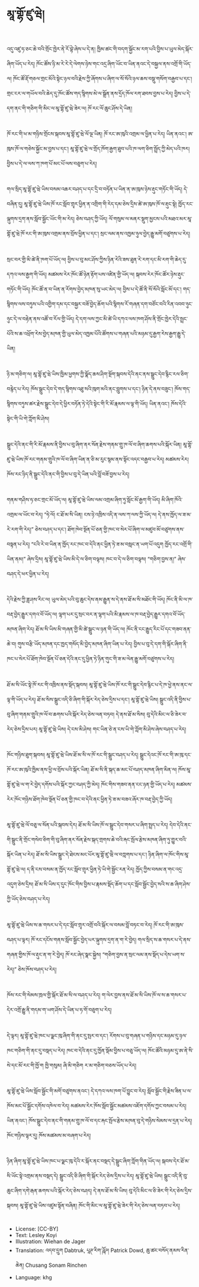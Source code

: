 # མཱ་གྷོ་ཛུ་ཝེ།

##
འདུ་འཛུ་ཧ་ཅང་ཆེ་བའི་གྲོང་ཁྱེར་ནེ་རོ་བྷེ་ཞེས་པ་དེ་ན། ཁྱིམ་ཚང་གི་བདག་སྐྱོང་མ་རག་པའི་བྱིས་པ་ཡུལ་མེད་སྐོར་ཞིག་ཡོད་པ་རེད། ཁོང་ཚོས་ཉི་མ་རེ་རེ་དེ་ལེགས་ཉེས་གང་འདྲ་ཞིག་ཡོང་བ་ཡིན་ནའང་དེ་བསྐྱལ་ནས་འགྲོ་གི་ཡོད་ལ། ཁོང་ཚོ་རྡོ་གཅལ་གྲང་མོའི་སྟེང་ཉལ་བའི་རྗེས་ཀྱི་ཞོགས་པ་ཞིག་ལ་སོ་སོའི་ཉལ་ཆས་བསྡུ་གསོག་བརྒྱབ་པ་དང་། གྲང་ངར་ལ་གཡོལ་བའི་ཆེད་དུ་ཁོང་ཚོས་གད་སྙིགས་མེ་ལ་སྒྲོན་ནས་དྲོད་ཁོལ་རག་ཐབས་བྱས་པ་རེད། བྱིས་པ་དེ་དག་ནང་གི་གཅིག་གི་མིང་ལ་མཱ་གྷོ་ཛུ་ཝེ་ཟེར་ལ། ཁོ་རང་ལོ་ཆུང་ཤོས་དེ་ཡིན།

##
ཁོ་རང་གི་ཕ་མ་གཉིས་གྲོངས་སྐབས་མཱ་གྷོ་ཛུ་ཝེ་ལོ་ལྔ་ཡིན། ཁོ་རང་ཨ་ཁུའི་འགྲམ་ལ་ཕྱིན་པ་རེད། ཡིན་ནའང་། ཨ་ཁུས་ཁོ་ལ་གཅེས་སྐྱོང་མ་བྱས་པ་དང་། མཱ་གྷོ་ཛུ་ཝེ་ལ་གྲོད་ཁོག་རྒྱག་ཐུབ་པའི་ཁ་ལག་ཅིག་སྤྲོད་ཀྱི་མེད་པའི་ཁར། བྱིས་པ་དེ་ལ་ལས་ཀ་ཁག་པོ་མང་པོ་ལས་བཅུག་པ་རེད།

##
གལ་སྲིད་མཱ་གྷོ་ཛུ་ཝེ་ཡིས་བསམ་འཆར་བཤད་པ་དང་དྲི་བ་བཏོན་པ་ཡིན་ན་ཨ་ཁུས་ཉེས་རྡུང་གཏོང་གི་ཡོད། དེ་བཞིན་དུ། མཱ་གྷོ་ཛུ་ཝེ་ཡིས་ཁོ་རང་སློབ་གྲྭར་ཕྱིན་ན་འགྲིག་གི་རེད་དམ་ཅེས་དྲིས་ཚེ་ཨ་ཁུས་ཁོ་ལ་རྡུང་སྟེ། ཁྱོད་རང་ལྐུགས་དྲག་ནས་སློབ་སྦྱོང་ཡོང་གི་མ་རེད། ཅེས་བཤད་ཀྱི་ཡོད། ལོ་གསུམ་ལ་མནར་སྡུག་མྱངས་པའི་མཐའ་མར་མཱ་གྷོ་ཛུ་ཝེ་ཁོ་རང་གི་ཨ་ཁུས་འགྲམ་ནས་བྲོས་ཕྱིན་པ་དང་། སྲང་ལམ་ནས་འཁྱམ་ཉུལ་བྱེད་རྒྱུ་མགོ་བཙུགས་པ་རེད།

##
སྲང་བར་གྱི་མི་ཚེ་ནི་ཁག་པོ་ཡོད་ལ། བྱིས་པ་བུ་མང་ཤོས་ཀྱིས་ཉིན་རེའི་ཟས་ཐུན་རེ་རག་དང་མི་རག་གི་ཆེད་དུ་དཀའ་ལས་རྒྱག་གི་ཡོད། མཚམས་རེར་ཁོང་ཚོ་ཉེན་རྟོག་པས་འཛིན་གྱི་ཡོད་ལ། སྐབས་རེར་ཁོང་ཚོར་ཉེས་རྡུང་གཏོང་གི་ཡོད། ཁོང་ཚོ་ན་བ་ཡིན་ན་རོགས་བྱེད་མཁན་སུ་ཡང་མེད་ལ། བྱིས་པ་དེ་ཚོ་ནི་སོ་སོའི་སློང་མོ་དང་། གད་སྙིགས་ལས་བཏུས་པའི་འགྱིག་དམ་དང་བསྐྱར་བཟོ་བྱེད་ཆོག་པའི་སྙིགས་རོ་གཞན་དག་བཙོང་བའི་རིན་འབབ་ཉུང་ཉུང་དེ་ལ་བརྟེན་ནས་འཚོ་བ་རོལ་གྱི་ཡོད། དེ་དག་ལས་ཀྱང་མི་ཚེ་ཡི་དཀའ་ལས་ཁག་ཤོས་ནི་གྲོང་ཁྱེར་དེའི་སྤྲང་པོའི་ས་ཆ་འཕྲོག་རེས་བྱེད་མཁན་གྱི་ཡུལ་མེད་འཁྱམ་པོའི་ཚོགས་པ་གཞན་པའི་མཉམ་དུ་རྒྱག་རེས་རྒྱག་རྒྱུ་དེ་ཡིན།

##
ཉི་མ་གཅིག་ལ། མཱ་གྷོ་ཛུ་ཝེ་ཡིས་ཁྱིམ་ཕྱགས་ཀྱི་སྣོད་ཆས་ཤིག་སྔོག་སྐབས་དེའི་ནང་ནས་སྒྲུང་དེབ་རྙིང་རལ་ཅིག་བརྙེད་པ་རེད། ཁོས་སྒྲུང་དེབ་དེ་གད་སྙིགས་འཐུ་སའི་ཁུག་མའི་ནང་བླུགས་པ་དང་། ཉིན་དེ་ནས་བཟུང་། ཁོས་གད་སྙིགས་བཏུས་ཚར་རྗེས་སྒྲུང་དེབ་དེ་ཕྱིར་བཏོན་ཏེ་དེའི་སྟེང་གི་རི་མོ་རྣམས་ལ་ལྟ་གི་ཡོད། ཡིན་ནའང་། ཁོས་དེའི་སྟེང་གི་ཡི་གེ་ཀློག་མི་ཤེས།

##
སྒྲུང་དེའི་ནང་གི་རི་མོ་རྣམས་ནི་བྱིས་པ་བུ་ཞིག་ནར་སོན་རྗེས་གནམ་གྲུ་ཁ་ལོ་བ་ཞིག་ཆགས་པའི་སྐོར་ཡིན། མཱ་གྷོ་ཛུ་ཝེ་ཡིས་ཁོ་རང་གནམ་གྲུའི་ཁ་ལོ་བ་ཞིག་ཡིན་ན་ཅི་མ་རུང་སྙམ་ནས་སྟོང་འདང་བརྒྱབ་པ་རེད། མཚམས་རེར། ཁོས་རང་ཉིད་ནི་སྒྲུང་དེའི་ནང་གི་བྱིས་པ་བུ་དེ་ཡིན་པའི་བློ་བཟོ་བྱས་པ་རེད།

##
གནམ་གཤིས་ཧ་ཅང་གྲང་མོ་ཡོད་ལ། མཱ་གྷོ་ཛུ་ཝེ་ཡིས་ལམ་འགྲམ་ཞིག་ཏུ་སློང་མོ་རྒྱག་གི་ཡོད། མི་ཞིག་ཁོའི་འགྲམ་ལ་ཡོང་བ་རེད། “ཧེ་ལོ། ང་ཐོ་མ་སི་ཡིན། ངས་ཉེ་འཁྲིས་འདི་ན་ལས་ཀ་ལས་ཀྱི་ཡོད་ལ། དེ་ནས་ཁྱོད་ལ་ཟ་མ་རེ་རག་གི་རེད།” ཅེས་བཤད་པ་དང་། ཐོག་ཁེབ་སྔོན་པོ་ཅན་གྱི་ཁང་བ་སེར་པོ་ཞིག་ལ་མཛུབ་མོ་བཙུགས་ནས་བསྟན་པ་རེད། “ངའི་རེ་བ་ཡིན་ན་ཁྱོད་རང་ཁང་བ་དེའི་ནང་ཕྱིན་ཏེ་ཟ་མ་བསླང་ན་ཡག་པོ་འདུག ཁྱོད་རང་འགྲོ་གི་ཡིན་ནམ།” ཞེས་དྲིས། མཱ་གྷོ་ཛུ་ཝེ་ཡིས་མི་དེ་ལ་ཅིག་བལྟས། ཁང་བ་དེ་ལ་ཅིག་བལྟས། “གཅིག་བྱས་ན།” ཞེས་བཤད་དེ་ཕར་ཕྱིན་པ་རེད།

##
དེའི་རྗེས་ཀྱི་ཟླ་ཤས་རིང་ལ། ཡུལ་མེད་པའི་བུ་ཆུང་དེས་ནམ་རྒྱུན་ས་དེ་ནས་ཐོ་མ་སི་མཐོང་གི་ཡོད། ཁོང་ནི་མི་ལ་ཁ་བརྡ་བྱེད་རྒྱུར་དགའ་བོ་ཡོད་ལ། ལྷག་པར་དུ་སྲང་བར་ན་ལྷག་པའི་མི་རྣམས་ལ་ཁ་བརྡ་བྱེད་རྒྱུར་དགའ་བོ་ཡོད་མཁན་ཞིག་རེད། ཐོ་མ་སི་ཡིས་མི་གཞན་གྱི་མི་ཚེ་སྒྲུང་ལ་ཉན་གི་ཡོད་ལ། ཁོང་ནི་ངང་རྒྱུད་རིང་པོ་དང་གཟབ་ནན་ཆེ་བ། གུས་བརྩི་ཡོད་མཁན་དང་ཁྱད་གསོད་མི་བྱེད་མཁན་ཞིག་ཡིན་པ་རེད། བྱིས་པ་བུ་དེ་དག་གི་སྐོར་ཞིག་ནི་ཁང་པ་སེར་པོ་ཐོག་ཁེབ་སྔོན་པོ་ཅན་དེའི་ནང་དུ་ཕྱིན་ཏེ་ཉིན་གུང་གི་ཟ་མ་ལེན་རྒྱུ་མགོ་བཙུགས་པ་རེད།

##
ཐོ་མ་སི་ཡོང་སྟེ་ཁོ་རང་གི་འཁྲིས་ནས་སྡོད་སྐབས། མཱ་གྷོ་ཛུ་ཝེ་ཡིས་ཁོ་རང་གི་སྒྲུང་དེབ་རྙིང་པ་དེ་ཁ་ཕྱེ་ནས་ནང་ལ་ལྟ་གི་ཡོད་པ་རེད། ཐོ་མ་སིས་སྒྲུང་འདི་ཅི་ཞིག་གི་སྐོར་རེད་ཅེས་དྲིས་པ་དང་། མཱ་གྷོ་ཛུ་ཝེ་ཡིས། སྒྲུང་འདི་ནི་བྱིས་པ་བུ་ཞིག་གནམ་གྲུའི་ཁ་ལོ་བ་ཆགས་པའི་སྐོར་རེད་ཅེས་ལན་བཏབ། དེ་ནས་ཐོ་མ་སིས། བུ་དེའི་མིང་ལ་ཅི་ཟེར་བ་རེད་ཅེས་དྲིས་པར། མཱ་གྷོ་ཛུ་ཝེ་ཡིས། དེ་ངས་མི་ཤེས། གང་ཡིན་ཅེ་ན་ངས་ཡི་གེ་ཀློག་མི་ཤེས་ཞེས་བཤད་པ་རེད།

##
ཁོང་གཉིས་ཐུག་སྐབས། མཱ་གྷོ་ཛུ་ཝེ་ཡིས་ཐོ་མ་སི་ལ་ཁོ་རང་གི་སྒྲུང་བཤད་པ་རེད། སྒྲུང་དེའང་ཁོ་རང་གི་ཨ་ཁུ་དང་ཁོ་རང་ཨ་ཁུའི་ཁྱིམ་ནས་ཕྱི་ལ་བྲོས་པའི་སྐོར་ཡིན། ཐོ་མ་སི་ནི་སྐད་ཆ་མང་པོ་བཤད་མཁན་ཞིག་མིན་ལ། ཁོས་མཱ་གྷོ་ཛུ་ཝེ་ལ་ག་རེ་བྱེད་དགོས་པའི་སྐོར་ཀྱང་བཤད་ཀྱི་མེད། ཁོང་གིས་གཟབ་ནན་ངང་ཉན་གྱི་ཡོད་པ་རེད། མཚམས་རེར་ཁོང་གཉིས་ཐོག་ཁེབ་སྔོན་པོ་ཅན་གྱི་ཁང་བ་དེའི་ནང་ཕྱིན་ཏེ་ཟ་མ་བཟའ་ཞོར་ཁ་བརྡ་བྱེད་ཀྱི་ཡོད།

##
མཱ་གྷོ་ཛུ་ཝེ་ལོ་བཅུ་ལ་སོན་པའི་སྐབས་དེར། ཐོ་མ་སི་ཡིས་ཁོ་ལ་སྒྲུང་དེབ་གསར་པ་ཞིག་སྤྲད་པ་རེད། དེབ་དེའི་ནང་གི་སྒྲུང་ནི་གྲོང་གསེབ་ཅིག་གི་བུ་ཞིག་ནར་སོན་རྗེས་སྐད་གྲགས་ཆེ་བའི་རྐང་སྤོལ་རྩེས་མཁན་ཞིག་ཏུ་གྱུར་བའི་སྐོར་ཡིན་པ་རེད། ཐོ་མ་སི་ཡིས་སྒྲུང་དེ་ཐེངས་མང་པོར་མཱ་གྷོ་ཛུ་ཝེེ་ལ་བཀླགས་པ་དང་། ཉིན་ཞིག་ལ་ཁོང་གིས་མཱ་གྷོ་ཛུ་ཝེ་ལ། ད་ནི་ངས་བསམ་ན་ཁྱོད་རང་སློབ་གྲྭར་ཕྱིན་ཏེ་ཡི་གེ་སྦྱོང་རན་རེད། ཁྱོད་ཀྱིས་བསམ་ན་གང་འདྲ་འདུག་ཅེས་དྲིས། ཐོ་མ་སི་ཡིས་ད་དུང་ཁོང་གིས་བྱིས་པ་རྣམས་སྡོད་ཆོག་པ་དང་སློབ་སྦྱོང་བྱེད་སའི་ས་ཆ་ཞིག་ཤེས་ཀྱི་ཡོད་ཅེས་བཤད་པ་རེད།

##
མཱ་གྷོ་ཛུ་ཝེ་ཡིས་ས་ཆ་གསར་པ་དེ་དང་སློབ་གྲྭར་འགྲོ་བའི་སྐོར་ལ་བསམ་བློ་བཏང་བ་རེད། ཁོ་རང་གི་ཨ་ཁུས་བཤད་པ་ལྟར། ཁོ་རང་དངོས་གནས་སློབ་སྦྱོང་བྱེད་པར་ལྐུགས་དྲག་ན་ག་རེ་བྱེད། གལ་སྲིད་ས་ཆ་གསར་པ་དེ་ནས་གཞན་གྱིས་ཁོ་ལ་རྡུང་ན་ག་རེ་བྱེད། ཁོ་རང་ཞེད་སྣང་སྐྱེས། “གཅིག་བྱས་ན་སྲང་ལམ་ནས་སྡོད་པ་དེས་ཡག་ས་རེད།” ཅེས་ཁོས་བཤད་པ་རེད།

##
ཁོས་རང་གི་སེམས་ཁྲལ་གྱི་སྐོར་ཐོ་མ་སི་ལ་བཤད་པ་རེད། ག་ལེར་བྱས་ནས་ཐོ་མ་སི་ཡིས་ཁོ་ལ་ས་ཆ་གསར་པ་དེར་འགྲོ་རྒྱུ་ནི་གདམ་ག་ཡག་ཤོས་དེ་ཡིན་པ་ཧ་གོ་བཅུག་པ་རེད།

##
དེ་ལྟར། མཱ་གྷོ་ཛུ་ཝེ་ཁང་པ་ལྗང་ཁུ་ཞིག་གི་ནང་དུ་སྤར་བ་དང་། རོགས་པ་བུ་གཞན་པ་གཉིས་དང་མཉམ་དུ་ཉལ་ཁང་གཅིག་གི་ནང་དུ་བསྡད་པ་རེད། ཁང་བ་དེའི་ནང་དུ་ཁྱོན་སྡོམ་བྱིས་པ་བཅུ་ཡོད་ལ། ཁོང་ཚོའི་མཉམ་དུ་ཨ་ནེ་སི་སེ་དང་མོ་རང་གི་ཁྱོ་ག ཁྱི་གསུམ། ཞི་མི་གཅིག ར་མ་གཅིག་བཅས་ཡོད་པ་རེད།

##
མཱ་གྷོ་ཛུ་ཝེ་ཡིས་སློབ་སྦྱོང་གི་མགོ་བཙུགས་ནའང་། དེ་དཀའ་ལས་ཁག་པོ་བྱུང་བ་རེད། སློབ་སྦྱོང་གི་རྗེས་ཟིན་པ་ལ་ཁོས་མང་པོ་སྦྱོང་དགོས་འཁེལ་བ་རེད། མཚམས་རེར་ཁོས་སློབ་སྦྱོང་མཚམས་འཇོག་དགོས་ཀྱང་བསམ་པ་རེད། ཡིན་ནའང་། ཁོས་སྒྲུང་དེབ་ནང་གི་གནམ་གྲུ་ཁ་ལོ་བ་དང་རྐང་སྤོལ་རྩེས་མཁན་བུ་དེ་གཉིས་སེམས་ལ་དྲན་པ་རེད། ཁོང་གཉིས་ལྟར་དུ། ཁོས་མཚམས་མ་བཞག་པ་རེད།

##
ཉིན་ཞིག་མཱ་གྷོ་ཛུ་ཝེ་ཡིས་ཁང་པ་ལྗང་ཁུ་དེའི་ར་སྐོར་ནང་བསྡད་དེ་སྒྲུང་ཞིག་ཀློག་གིན་ཡོད་ལ། སྐབས་དེར་ཐོ་མ་སི་ཡོང་སྟེ་འགྲམ་ནས་བསྡད་དེ། སྒྲུང་འདི་ཅི་ཞིག་གི་སྐོར་རེད་ཅེས་དྲིས་པ་རེད། མཱ་གྷོ་ཛུ་ཝེ་ཡིས། སྒྲུང་འདི་ནི་བུ་ཆུང་ཞིག་དགེ་རྒན་ཆགས་པའི་སྐོར་རེད་ཅེས་བཤད། དེ་ནས་ཐོ་མ་སི་ཡིས། བུ་དེའི་མིང་ལ་ཅི་ཟེར་གི་རེད་ཅེས་དྲིས་སྐབས། མཱ་གྷོ་ཛུ་ཝེ་ཡིས་འཛུམ་སྟོན་བཞིན། ཁོང་གི་མིང་ལ་མཱ་གྷོ་ཛུ་ཝེ་ཟེར་གི་རེད་ཅེས་ལན་བཏབ་པ་རེད།

##
* License: [CC-BY]
* Text: Lesley Koyi
* Illustration: Wiehan de Jager
* Translation: འདབ་དྲུག Dabtruk, པཱཊ་རིག་ཌཱོཌ། Patrick Dowd, ཆུ་ཚང་བསོད་ནམས་རིན་ཆེན། Chusang Sonam Rinchen
* Language: khg
